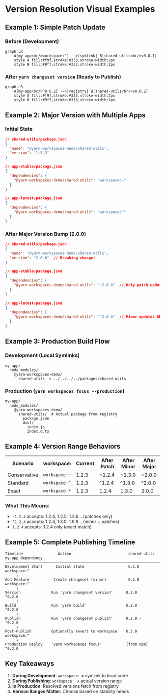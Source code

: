 # Version Resolution Visual Examples

## Example 1: Simple Patch Update

### Before (Development)
```mermaid
graph LR
    A[my-app<br/>workspace:^] -->|symlink| B[shared-utils<br/>v0.0.1]
    style A fill:#f9f,stroke:#333,stroke-width:2px
    style B fill:#9ff,stroke:#333,stroke-width:2px
```

### After `yarn changeset version` (Ready to Publish)
```mermaid
graph LR
    A[my-app<br/>^0.0.2] -->|registry| B[shared-utils<br/>v0.0.2]
    style A fill:#f9f,stroke:#333,stroke-width:2px
    style B fill:#9ff,stroke:#333,stroke-width:2px
```

## Example 2: Major Version with Multiple Apps

### Initial State
```json
// shared-utils/package.json
{
  "name": "@yarn-workspaces-demo/shared-utils",
  "version": "1.5.3"
}

// app-stable/package.json
{
  "dependencies": {
    "@yarn-workspaces-demo/shared-utils": "workspace:~"
  }
}

// app-latest/package.json
{
  "dependencies": {
    "@yarn-workspaces-demo/shared-utils": "workspace:^"
  }
}
```

### After Major Version Bump (2.0.0)
```json
// shared-utils/package.json
{
  "name": "@yarn-workspaces-demo/shared-utils",
  "version": "2.0.0"  // Breaking change!
}

// app-stable/package.json
{
  "dependencies": {
    "@yarn-workspaces-demo/shared-utils": "~2.0.0"  // Only patch updates
  }
}

// app-latest/package.json
{
  "dependencies": {
    "@yarn-workspaces-demo/shared-utils": "^2.0.0"  // Minor updates OK
  }
}
```

## Example 3: Production Build Flow

### Development (Local Symlinks)
```
my-app/
  node_modules/
    @yarn-workspaces-demo/
      shared-utils -> ../../../../packages/shared-utils
```

### Production (`yarn workspaces focus --production`)
```
my-app/
  node_modules/
    @yarn-workspaces-demo/
      shared-utils/  # Actual package from registry
        package.json
        dist/
          index.js
          index.d.ts
```

## Example 4: Version Range Behaviors

| Scenario | workspace: | Current | After Patch | After Minor | After Major |
|----------|------------|---------|-------------|-------------|-------------|
| Conservative | `workspace:~` | 1.2.3 | ~1.2.4 | ~1.3.0 | ~2.0.0 |
| Standard | `workspace:^` | 1.2.3 | ^1.2.4 | ^1.3.0 | ^2.0.0 |
| Exact | `workspace:*` | 1.2.3 | 1.2.4 | 1.3.0 | 2.0.0 |

### What This Means:
- `~1.2.4` accepts: 1.2.4, 1.2.5, 1.2.6... (patches only)
- `^1.2.4` accepts: 1.2.4, 1.3.0, 1.9.9... (minor + patches)
- `1.2.4` accepts: 1.2.4 only (exact match)

## Example 5: Complete Publishing Timeline

```
Timeline                Action                          shared-utils    my-app dependency
────────────────────────────────────────────────────────────────────────────────────────
Development Start      Initial state                    0.1.0          workspace:^
     ↓
Add Feature           Create changeset (minor)          0.1.0          workspace:^
     ↓
Version              Run 'yarn changeset version'      0.2.0          ^0.2.0
     ↓
Build                Run 'yarn build'                  0.2.0          ^0.2.0
     ↓
Publish              Run 'yarn changeset publish'      0.2.0 ✓        ^0.2.0
     ↓
Post-Publish         Optionally revert to workspace    0.2.0          workspace:^
     ↓
Production Deploy    'yarn workspaces focus'           [from npm]     ^0.2.0
```

## Key Takeaways

1. **During Development**: `workspace:` = symlink to local code
2. **During Publishing**: `workspace:` → actual version range
3. **In Production**: Resolved versions fetch from registry
4. **Version Ranges Matter**: Choose based on stability needs
